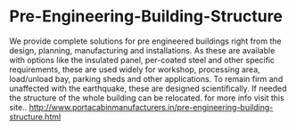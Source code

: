 # Pre-Engineering-Building-Structure
We provide complete solutions for pre engineered buildings right from the design, planning, manufacturing and installations. As these are available with options like the insulated panel, per-coated steel and other specific requirements, these are used widely for workshop, processing area, load/unload bay, parking sheds and other applications. To remain firm and unaffected with the earthquake, these are designed scientifically. If needed the structure of the whole building can be relocated. for more info visit this site.. http://www.portacabinmanufacturers.in/pre-engineering-building-structure.html

